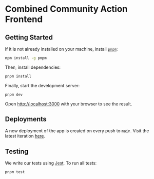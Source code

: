 # Combined Community Action Frontend

## Getting Started

If it is not already installed on your machine, install [`pnpm`](https://pnpm.io/):

```bash
npm install -g pnpm
```

Then, install dependencies:

```bash
pnpm install
```

Finally, start the development server:

```bash
pnpm dev
```

Open [http://localhost:3000](http://localhost:3000) with your browser to see the result.

## Deployments

A new deployment of the app is created on every push to `main`. Visit the latest iteration [here](https://cca-frontend.vercel.app).

## Testing

We write our tests using [Jest](https://jestjs.io/). To run all tests:

```bash
pnpm test
```
